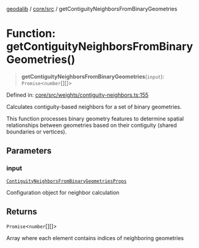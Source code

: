 [geodalib](../../../modules.md) / [core/src](../index.md) / getContiguityNeighborsFromBinaryGeometries

# Function: getContiguityNeighborsFromBinaryGeometries()

> **getContiguityNeighborsFromBinaryGeometries**(`input`): `Promise`\<`number`[][]\>

Defined in: [core/src/weights/contiguity-neighbors.ts:155](https://github.com/GeoDaCenter/geoda-lib/blob/9716a45cca9cf3b644d6187deeb842d47f2b7a3a/js/packages/core/src/weights/contiguity-neighbors.ts#L155)

Calculates contiguity-based neighbors for a set of binary geometries.

This function processes binary geometry features to determine spatial relationships
between geometries based on their contiguity (shared boundaries or vertices).

## Parameters

### input

[`ContiguityNeighborsFromBinaryGeometriesProps`](../type-aliases/ContiguityNeighborsFromBinaryGeometriesProps.md)

Configuration object for neighbor calculation

## Returns

`Promise`\<`number`[][]\>

Array where each element contains indices of neighboring geometries
